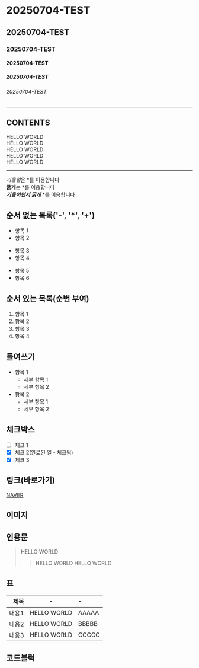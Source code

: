 
<!-- 제목 -->

# 20250704-TEST
## 20250704-TEST
### 20250704-TEST
#### 20250704-TEST
##### 20250704-TEST
###### 20250704-TEST

<!-- 수평선 : '---', '***', '___' -->

---
CONTENTS
---

<!-- 줄바꿈 (문장 끝에 Space 2회, ) -->

HELLO WORLD  
HELLO WORLD<br>
HELLO WORLD<br>
HELLO WORLD<br>
HELLO WORLD<br>

---

<!-- 강조 (기울임: *, 굵게: **, 굵게+기울임: ***) --->
*기울임*은 *를 이용합니다<br>
**굵게**는 *를 이용합니다<br>
***기울이면서 굵게*** *를 이용합니다<br>

<!-- 목록 -->
## 순서 없는 목록('-', '*', '+')
- 항목 1
- 항목 2
* 항목 3
* 항목 4
+ 항목 5
+ 항목 6

## 순서 있는 목록(순번 부여)
1. 항목 1
2. 항목 2
3. 항목 3
4. 항목 4

## 들여쓰기
- 항목 1
  - 세부 항목 1
  - 세부 항목 2
- 항목 2
  - 세부 항목 1
  - 세부 항목 2

## 체크박스
- [ ] 체크 1
- [X] 체크 2(완료된 일 - 체크됨)
- [X] 체크 3 

## 링크(바로가기)
[NAVER](https://www.naver.com/)

## 이미지

## 인용문
> HELLO WORLD
>> HELLO WORLD HELLO WORLD

## 표
|제목|-|-|
|-:|:-:|:-|
|내용1|HELLO WORLD|AAAAA
|내용2|HELLO WORLD|BBBBB
|내용3|HELLO WORLD|CCCCC


## 코드블럭
